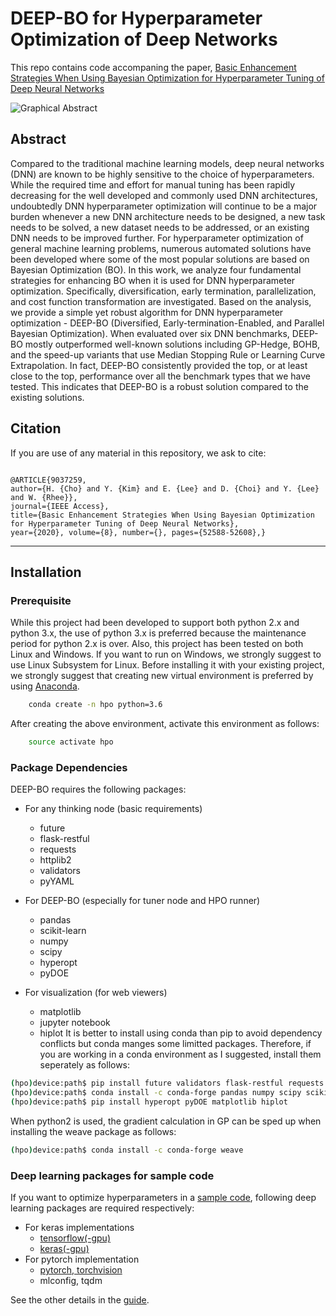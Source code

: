 # DEEP-BO for Hyperparameter Optimization of Deep Networks

This repo contains code accompaning the paper, [Basic Enhancement Strategies When Using Bayesian Optimization for Hyperparameter Tuning of Deep Neural Networks](https://ieeexplore.ieee.org/document/9037259/)  

![Graphical Abstract](https://github.com/snu-adsl/DEEP-BO/blob/master/GA.png)

## Abstract

Compared to the traditional machine learning models, deep neural networks (DNN) are known to be highly sensitive to the choice of hyperparameters. While the required time and effort for manual tuning has been rapidly decreasing for the well developed and commonly used DNN architectures, undoubtedly DNN hyperparameter optimization will continue to be a major burden whenever a new DNN architecture needs to be designed, a new task needs to be solved, a new dataset needs to be addressed, or an existing DNN needs to be improved further. For hyperparameter optimization of general machine learning problems, numerous automated solutions have been developed where some of the most popular solutions are based on Bayesian Optimization (BO). In this work, we analyze four fundamental strategies for enhancing BO when it is used for DNN hyperparameter optimization. Specifically, diversification, early termination, parallelization, and cost function transformation are investigated. Based on the analysis, we provide a simple yet robust algorithm for DNN hyperparameter optimization - DEEP-BO (Diversified, Early-termination-Enabled, and Parallel Bayesian Optimization). When evaluated over six DNN benchmarks, DEEP-BO mostly outperformed well-known solutions including GP-Hedge, BOHB, and the speed-up variants that use Median Stopping Rule or Learning Curve Extrapolation. In fact, DEEP-BO consistently provided the top, or at least close to the top, performance over all the benchmark types that we have tested. This indicates that DEEP-BO is a robust solution compared to the existing solutions.


## Citation

If you are use of any material in this repository, we ask to cite:

```

@ARTICLE{9037259, 
author={H. {Cho} and Y. {Kim} and E. {Lee} and D. {Choi} and Y. {Lee} and W. {Rhee}}, 
journal={IEEE Access}, 
title={Basic Enhancement Strategies When Using Bayesian Optimization for Hyperparameter Tuning of Deep Neural Networks}, 
year={2020}, volume={8}, number={}, pages={52588-52608},}
```

-------

## Installation

### Prerequisite

While this project had been developed to support both python 2.x and python 3.x, the use of python 3.x is preferred because the maintenance period for python 2.x is over.
Also, this project has been tested on both Linux and Windows. 
If you want to run on Windows, we strongly suggest to use Linux Subsystem for Linux.
Before installing it with your existing project, we strongly suggest that creating new virtual environment is preferred by using [Anaconda](https://www.anaconda.com/download/).

```bash
    conda create -n hpo python=3.6
```

After creating the above environment, activate this environment as follows:

```bash
    source activate hpo
```

### Package Dependencies

DEEP-BO requires the following packages:

* For any thinking node (basic requirements)
  * future
  * flask-restful
  * requests
  * httplib2
  * validators
  * pyYAML

* For DEEP-BO (especially for tuner node and HPO runner)
  * pandas
  * scikit-learn
  * numpy
  * scipy
  * hyperopt
  * pyDOE

* For visualization (for web viewers)
  * matplotlib
  * jupyter notebook
  * hiplot
It is better to install using conda than pip to avoid dependency conflicts but conda manges some limitted packages.
Therefore, if you are working in a conda environment as I suggested, install them seperately as follows:

```bash
(hpo)device:path$ pip install future validators flask-restful requests httplib2 pyYAML
(hpo)device:path$ conda install -c conda-forge pandas numpy scipy scikit-learn notebook
(hpo)device:path$ pip install hyperopt pyDOE matplotlib hiplot
```

When python2 is used, the gradient calculation in GP can be sped up when installing the weave package as follows:
```bash
(hpo)device:path$ conda install -c conda-forge weave
```

### Deep learning packages for sample code

If you want to optimize hyperparameters in a [sample code](github.com/snu-adsl/DEEP-BO/tree/master/samples), following deep learning packages are required respectively:
* For keras implementations
  * [tensorflow(-gpu)](https://www.tensorflow.org/install)
  * [keras(-gpu)](https://keras.io/#installation)
* For pytorch implementation
  * [pytorch, torchvision](pytorch.org/get-started/locally/?source=Google&medium=PaidSearch&utm_campaign=1711784041&utm_adgroup=68039908078&utm_keyword=install%20pytorch&utm_offering=AI&utm_Product=PYTorch&gclid=CjwKCAjwvtX0BRAFEiwAGWJyZGmAYDWXuZMLuN-G2qFYvEb428fr3uOh5yaR2WAKgCZEe5nCke1f0BoCm08QAvD_BwE)
  * mlconfig, tqdm 


See the other details in the [guide](https://github.com/snu-adsl/DEEP-BO/wiki). 


